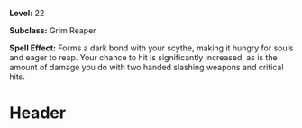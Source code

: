 <!-- TITLE: Spell: The Harvest -->
<!-- SUBTITLE:  -->

**Level:** 22

**Subclass:** Grim Reaper

**Spell Effect:** Forms a dark bond with your scythe, making it hungry for souls and eager to reap.  Your chance to hit is significantly increased, as is the amount of damage you do with two handed slashing weapons and critical hits.

# Header